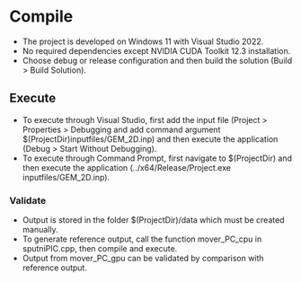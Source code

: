 # Compile

- The project is developed on Windows 11 with Visual Studio 2022.
- No required dependencies except NVIDIA CUDA Toolkit 12.3 installation.
- Choose debug or release configuration and then build the solution (Build > Build Solution).

## Execute

- To execute through Visual Studio, first add the input file (Project > Properties > Debugging and add command argument $(ProjectDir)inputfiles/GEM_2D.inp) and then execute the application (Debug > Start Without Debugging).
- To execute through Command Prompt, first navigate to $(ProjectDir) and then execute the application (../x64/Release/Project.exe inputfiles/GEM_2D.inp).

### Validate

- Output is stored in the folder $(ProjectDir)/data which must be created manually.
- To generate reference output, call the function mover_PC_cpu in sputniPIC.cpp, then compile and execute.
- Output from mover_PC_gpu can be validated by comparison with reference output.